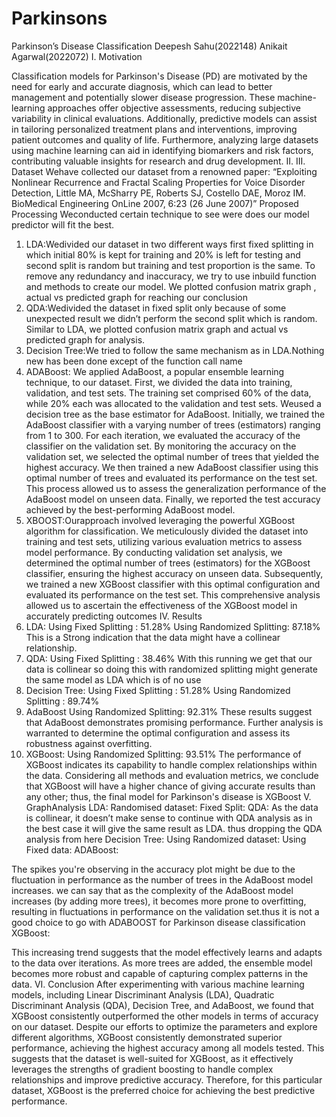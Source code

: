 # Parkinsons

Parkinson’s Disease Classification
 Deepesh Sahu(2022148) Anikait Agarwal(2022072)
 I.
 Motivation
 
 Classification models for Parkinson's Disease (PD) are motivated by the need for early and
 accurate diagnosis, which can lead to better management and potentially slower disease
 progression. These machine-learning approaches offer objective assessments, reducing subjective
 variability in clinical evaluations. Additionally, predictive models can assist in tailoring
 personalized treatment plans and interventions, improving patient outcomes and quality of life.
 Furthermore, analyzing large datasets using machine learning can aid in identifying biomarkers
 and risk factors, contributing valuable insights for research and drug development.
 II.
 III.
 Dataset
 Wehave collected our dataset from a renowned paper: “Exploiting Nonlinear Recurrence and
 Fractal Scaling Properties for Voice Disorder Detection,
 Little MA, McSharry PE, Roberts SJ, Costello DAE, Moroz IM.
 BioMedical Engineering OnLine 2007, 6:23 (26 June 2007)”
 Proposed Processing
 Weconducted certain technique to see were does our model predictor will fit the best.
 1. LDA:Wedivided our dataset in two different ways first fixed splitting in which initial
 80% is kept for training and 20% is left for testing and second split is random but training
 and test proportion is the same. To remove any redundancy and inaccuracy, we try to use
 inbuild function and methods to create our model. We plotted confusion matrix graph ,
 actual vs predicted graph for reaching our conclusion
 2. QDA:Wedivided the dataset in fixed split only because of some unexpected result we
 didn’t perform the second split which is random. Similar to LDA, we plotted confusion
 matrix graph and actual vs predicted graph for analysis.
 3. Decision Tree:We tried to follow the same mechanism as in LDA.Nothing new has been
 done except of the function call name
 4. ADABoost: We applied AdaBoost, a popular ensemble learning technique, to our dataset.
 First, we divided the data into training, validation, and test sets. The training set
 comprised 60% of the data, while 20% each was allocated to the validation and test sets.
Weused a decision tree as the base estimator for AdaBoost. Initially, we trained the
 AdaBoost classifier with a varying number of trees (estimators) ranging from 1 to 300.
 For each iteration, we evaluated the accuracy of the classifier on the validation set. By
 monitoring the accuracy on the validation set, we selected the optimal number of trees
 that yielded the highest accuracy. We then trained a new AdaBoost classifier using this
 optimal number of trees and evaluated its performance on the test set. This process
 allowed us to assess the generalization performance of the AdaBoost model on unseen
 data. Finally, we reported the test accuracy achieved by the best-performing AdaBoost
 model.
 5. XBOOST:Ourapproach involved leveraging the powerful XGBoost algorithm for
 classification. We meticulously divided the dataset into training and test sets, utilizing
 various evaluation metrics to assess model performance. By conducting validation set
 analysis, we determined the optimal number of trees (estimators) for the XGBoost
 classifier, ensuring the highest accuracy on unseen data. Subsequently, we trained a new
 XGBoost classifier with this optimal configuration and evaluated its performance on the
 test set. This comprehensive analysis allowed us to ascertain the effectiveness of the
 XGBoost model in accurately predicting outcomes
 IV. Results
 1. LDA:
 Using Fixed Splitting : 51.28%
 Using Randomized Splitting: 87.18%
 This is a Strong indication that the data might have a collinear relationship.
 2. QDA:
 Using Fixed Splitting : 38.46%
 With this running we get that our data is collinear so doing this with randomized
 splitting might generate the same model as LDA which is of no use
 3. Decision Tree:
 Using Fixed Splitting : 51.28%
 Using Randomized Splitting : 89.74%
 4. AdaBoost
 Using Randomized Splitting: 92.31%
 These results suggest that AdaBoost demonstrates promising performance.
 Further analysis is warranted to determine the optimal configuration and assess
 its robustness against overfitting.
5. XGBoost:
 Using Randomized Splitting: 93.51%
 The performance of XGBoost indicates its capability to handle complex
 relationships within the data.
 Considering all methods and evaluation metrics, we conclude that XGBoost will
 have a higher chance of giving accurate results than any other; thus, the final
 model for Parkinson's disease is XGBoost
 V. GraphAnalysis
 LDA:
 Randomised dataset:
Fixed Split:
QDA:
As the data is collinear, it doesn’t make sense to continue with QDA analysis as in the best case it will
 give the same result as LDA. thus dropping the QDA analysis from here
Decision Tree:
 Using Randomized dataset:
Using Fixed data:
 ADABoost:


The spikes you're observing in the accuracy plot might be due to the fluctuation in performance as the
 number of trees in the AdaBoost model increases. we can say that as the complexity of the AdaBoost
 model increases (by adding more trees), it becomes more prone to overfitting, resulting in fluctuations in
 performance on the validation set.thus it is not a good choice to go with ADABOOST for Parkinson
 disease classification
 XGBoost:


This increasing trend suggests that the model effectively learns and adapts to the data over iterations. As
 more trees are added, the ensemble model becomes more robust and capable of capturing complex
 patterns in the data.
 VI. Conclusion
 After experimenting with various machine learning models, including Linear Discriminant Analysis
 (LDA), Quadratic Discriminant Analysis (QDA), Decision Tree, and AdaBoost, we found that XGBoost
 consistently outperformed the other models in terms of accuracy on our dataset. Despite our efforts to
 optimize the parameters and explore different algorithms, XGBoost consistently demonstrated superior
 performance, achieving the highest accuracy among all models tested. This suggests that the dataset is
 well-suited for XGBoost, as it effectively leverages the strengths of gradient boosting to handle complex
 relationships and improve predictive accuracy. Therefore, for this particular dataset, XGBoost is the
 preferred choice for achieving the best predictive performance.
